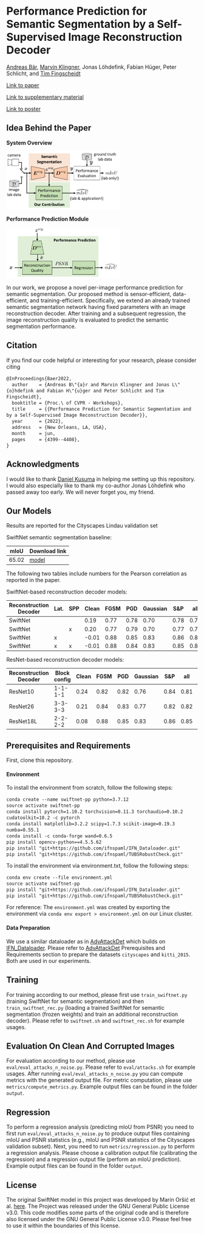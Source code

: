 # Performance Prediction for Semantic Segmentation by a Self-Supervised Image Reconstruction Decoder
[Andreas Bär](https://www.tu-braunschweig.de/en/ifn/institute/team/sv/baer), [Marvin Klingner](https://www.tu-braunschweig.de/en/ifn/institute/team/sv/klingner), Jonas Löhdefink, Fabian Hüger, Peter Schlicht, and [Tim Fingscheidt](https://www.tu-braunschweig.de/en/ifn/institute/team/sv/fingscheidt)

[Link to paper](https://openaccess.thecvf.com/content/CVPR2022W/WAD/papers/Bar_Performance_Prediction_for_Semantic_Segmentation_by_a_Self-Supervised_Image_Reconstruction_CVPRW_2022_paper.pdf)

[Link to supplementary material](https://openaccess.thecvf.com/content/CVPR2022W/WAD/supplemental/Bar_Performance_Prediction_for_CVPRW_2022_supplemental.pdf)

[Link to poster](https://www.researchgate.net/publication/366596260_Poster_of_the_paper_Performance_Prediction_for_Semantic_Segmentation_by_a_Self-Supervised_Image_Reconstruction_Decoder)

## Idea Behind the Paper
**System Overview**

<img src="method_overview.png" width="300">

**Performance Prediction Module**

<img src="performance_prediction.png" width="300">

In our work, we propose a novel per-image performance prediction for semantic segmentation.
Our proposed method is sensor-efficient, data-efficient, and training-efficient.
Specifically, we extend an already trained semantic segmentation network having fixed parameters with an image reconstruction decoder.
After training and a subsequent regression, the image reconstruction quality is evaluated to predict the semantic segmentation performance.

## Citation
If you find our code helpful or interesting for your research, please consider citing

```
@InProceedings{Baer2022,
  author    = {Andreas B\"{a}r and Marvin Klingner and Jonas L\"{o}hdefink and Fabian H\"{u}ger and Peter Schlicht and Tim Fingscheidt},
  booktitle = {Proc.\ of CVPR - Workshops},
  title     = {{Performance Prediction for Semantic Segmentation and by a Self-Supervised Image Reconstruction Decoder}},
  year      = {2022},
  address   = {New Orleans, LA, USA},
  month     = jun,
  pages     = {4399--4408},
}
```

## Acknowledgments
I would like to thank [Daniel Kusuma](https://github.com/ksmdnl) in helping me setting up this repository.
I would also especially like to thank my co-author Jonas Löhdefink who passed away too early.
We will never forget you, my friend.

## Our Models
Results are reported for the Cityscapes Lindau validation set

SwiftNet semantic segmentation baseline:

| mIoU  | Download link |
|-------|---------------|
| 65.02 | [model](https://drive.google.com/drive/folders/1m433jSb2A5AVXrEBE7UUMp79mkExhHn1?usp=share_link)     |

The following two tables include numbers for the Pearson correlation as reported in the paper.

SwiftNet-based reconstruction decoder models:

| Reconstruction Decoder | Lat. | SPP | Clean | FGSM | PGD  | Gaussian | S&P   | all | Download link                                                                                     |
|------------------------|------|-----|-------|------|------|----------|-------|-----|---------------------------------------------------------------------------------------------------|
| SwiftNet               |      |     | 0.19  | 0.77 | 0.78 | 0.70     | 0.78  | 0.76| [model](https://drive.google.com/drive/folders/1dxKv-4AcZBAeoOXzGUZabiBjbX7QSxry?usp=share_link)  |
| SwiftNet               |      | x   | 0.20  | 0.77 | 0.79 | 0.70     | 0.77  | 0.76| [model](https://drive.google.com/drive/folders/1dxKv-4AcZBAeoOXzGUZabiBjbX7QSxry?usp=share_link)  |
| SwiftNet               | x    |     | -0.01 | 0.88 | 0.85 | 0.83     | 0.86  | 0.85| [model](https://drive.google.com/drive/folders/1dxKv-4AcZBAeoOXzGUZabiBjbX7QSxry?usp=share_link)                                                                                         |
| SwiftNet               | x    | x   | -0.01 | 0.88 | 0.84 | 0.83     | 0.85  | 0.84| [model](https://drive.google.com/drive/folders/1dxKv-4AcZBAeoOXzGUZabiBjbX7QSxry?usp=share_link)                                                                                         |

ResNet-based reconstruction decoder models:

| Reconstruction Decoder | Block config | Clean | FGSM | PGD  | Gaussian | S&P  | all  | Download link                                                                                    |
|------------------------|--------------|-------|------|------|----------|------|------|--------------------------------------------------------------------------------------------------|
| ResNet10               | 1-1-1-1      | 0.24  | 0.82 | 0.82 | 0.76     | 0.84 | 0.81 | [model](https://drive.google.com/drive/folders/1dxKv-4AcZBAeoOXzGUZabiBjbX7QSxry?usp=share_link) |
| ResNet26               | 3-3-3-3      | 0.21  | 0.84 | 0.83 | 0.77     | 0.82 | 0.82 | [model](https://drive.google.com/drive/folders/1dxKv-4AcZBAeoOXzGUZabiBjbX7QSxry?usp=share_link)                                                                                        |
| ResNet18L              | 2-2-2-2      | 0.08  | 0.88 | 0.85 | 0.83     | 0.86 | 0.85 | [model](https://drive.google.com/drive/folders/1dxKv-4AcZBAeoOXzGUZabiBjbX7QSxry?usp=share_link)                                                                                        |


## Prerequisites and Requirements
First, clone this repository.

#### Environment
To install the environment from scratch, follow the following steps:
```
conda create --name swiftnet-pp python=3.7.12
source activate swiftnet-pp
conda install pytorch=1.10.2 torchvision=0.11.3 torchaudio=0.10.2 cudatoolkit=10.2 -c pytorch
conda install matplotlib=3.2.2 scipy=1.7.3 scikit-image=0.19.3 numba=0.55.1
conda install -c conda-forge wand=0.6.5
pip install opencv-python==4.5.5.62
pip install "git+https://github.com/ifnspaml/IFN_Dataloader.git"
pip install "git+https://github.com/ifnspaml/TUBSRobustCheck.git"
```

To install the environment via environment.txt, follow the following steps:
```
conda env create --file environment.yml
source activate swiftnet-pp
pip install "git+https://github.com/ifnspaml/IFN_Dataloader.git"
pip install "git+https://github.com/ifnspaml/TUBSRobustCheck.git"
```

For reference: The `environment.yml` was created by exporting the environment via `conda env export > environment.yml` on our Linux cluster.

#### Data Preparation
We use a similar dataloader as in [AdvAttackDet](https://github.com/ifnspaml/AdvAttackDet) which builds on [IFN_Dataloader](https://github.com/ifnspaml/IFN_Dataloader).
Please refer to [AdvAttackDet](https://github.com/ifnspaml/AdvAttackDet) Prerequisites and Requirements section to prepare the datasets ``cityscapes`` and ``kitti_2015``.
Both are used in our experiments.

## Training
For training according to our method, please first use `train_swiftnet.py` (training SwiftNet for semantic segmentation) and then `train_swiftnet_rec.py` (loading a trained SwiftNet for semantic segmentation (frozen weights) and train an additional reconstruction decoder).
Please refer to `swiftnet.sh` and `swiftnet_rec.sh` for example usages.

## Evaluation On Clean And Corrupted Images
For evaluation according to our method, please use `eval/eval_attacks_n_noise.py`. Please refer to `eval/attacks.sh` for example usages.
After running `eval/eval_attacks_n_noise.py` you can compute metrics with the generated output file.
For metric computation, please use `metrics/compute_metrics.py`.
Example output files can be found in the folder `output`.

## Regression
To perform a regression analysis (predicting mIoU from PSNR) you need to first run `eval/eval_attacks_n_noise.py` to produce output files containing mIoU and PSNR statistics (e.g., mIoU and PSNR statistics of the Cityscapes validation subset).
Next, you need to run `metrics/regression.py` to perform a regression analysis.
Please choose a calibration output file (calibrating the regression) and a regression output file (perform an mIoU prediction).
Example output files can be found in the folder `output`.

## License

The original SwiftNet model in this project was developed by Marin Oršić et al. [here](https://github.com/orsic/swiftnet).
The Project was released under the GNU General Public License v3.0. This code modifies some parts of the original code and
is therefore also licensed under the GNU General Public License v3.0. Please feel free to use it within the boundaries of this license.
